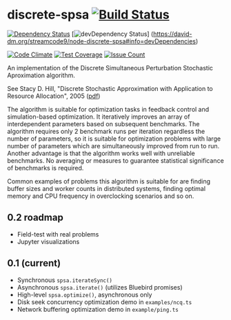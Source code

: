 # discrete-spsa [![Build Status]](https://travis-ci.org/streamcode9/node-discrete-spsa) 

[![Dependency Status]](https://david-dm.org/streamcode9/node-discrete-spsa) [![devDependency Status]] (https://david-dm.org/streamcode9/node-discrete-spsa#info=devDependencies) 

[![Code Climate](https://codeclimate.com/github/streamcode9/node-discrete-spsa/badges/gpa.svg)](https://codeclimate.com/github/streamcode9/node-discrete-spsa) [![Test Coverage](https://codeclimate.com/github/streamcode9/node-discrete-spsa/badges/coverage.svg)](https://codeclimate.com/github/streamcode9/node-discrete-spsa/coverage) [![Issue Count](https://codeclimate.com/github/streamcode9/node-discrete-spsa/badges/issue_count.svg)](https://codeclimate.com/github/streamcode9/node-discrete-spsa)

An implementation of the Discrete Simultaneous Perturbation Stochastic Aproximation algorithm.

See Stacy D. Hill, "Discrete Stochastic Approximation with Application to Resource Allocation", 2005 
([pdf])

The algorithm is suitable for optimization tasks in feedback control and 
simulation-based optimization. It iteratively improves an array of interdependent
parameters based on subsequent benchmarks. The algorithm requires only 2 benchmark
runs per iteration regardless the number of parameters, so it is suitable for optimization
problems with large number of parameters which are simultaneously improved from run to run. 
Another advantage is that the algorithm works well with unreliable benchmarks. No averaging
or measures to guarantee statistical significance of benchmarks is required.

Common examples of problems this algorithm is suitable for are finding buffer sizes and worker
counts in distributed systems, finding optimal memory and CPU frequency in overclocking scenarios
and so on.

## 0.2 roadmap

- Field-test with real problems
- Jupyter visualizations

## 0.1 (current)

- Synchronous `spsa.iterateSync()`
- Asynchronous `spsa.iterate()` (utilizes Bluebird promises)
- High-level `spsa.optimize()`, asynchronous only
- Disk seek concurrency optimization demo in `examples/ncq.ts`
- Network buffering optimization demo in `example/ping.ts` 

[pdf]: http://www.jhuapl.edu/SPSA/PDF-SPSA/Hill_TechDig05.pdf
[Build Status]: https://travis-ci.org/streamcode9/node-discrete-spsa.svg?branch=master
[Dependency Status]: https://david-dm.org/streamcode9/node-discrete-spsa.svg
[devDependency Status]: https://david-dm.org/streamcode9/node-discrete-spsa/dev-status.svg
